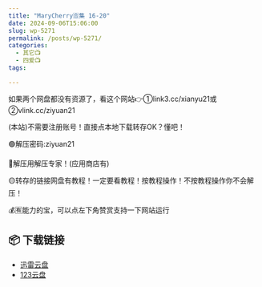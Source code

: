 ```yaml
---
title: "MaryCherry🈴集 16-20"
date: 2024-09-06T15:06:00
slug: wp-5271
permalink: /posts/wp-5271/
categories:
  - 其它📺
  - 四爱📺
tags:

---
```


如果两个网盘都没有资源了，看这个网站👉①link3.cc/xianyu21或②vlink.cc/ziyuan21

(本站)不需要注册账号！直接点本地下载转存OK？懂吧！

🟢解压密码:ziyuan21

🔵解压用解压专家！(应用商店有)

🟡转存的链接网盘有教程！一定要看教程！按教程操作！不按教程操作你不会解压！

💰🈶能力的宝，可以点左下角赞赏支持一下网站运行

## 📦 下载链接
- [迅雷云盘](https://blziyuan21.com/pay-download/5271?key=ef23c65994&down_id=0)
- [123云盘](https://blziyuan21.com/pay-download/5271?key=ef23c65994&down_id=1)

